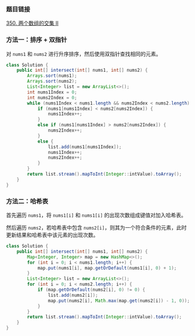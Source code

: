 ### 题目链接
[350. 两个数组的交集 II](https://leetcode.cn/problems/intersection-of-two-arrays-ii)

### 方法一：排序 + 双指针
对 `nums1` 和 `nums2` 进行升序排序，然后使用双指针查找相同的元素。

```Java
class Solution {
    public int[] intersect(int[] nums1, int[] nums2) {
        Arrays.sort(nums1);
        Arrays.sort(nums2);
        List<Integer> list = new ArrayList<>();
        int nums1Index = 0;
        int nums2Index = 0;
        while (nums1Index < nums1.length && nums2Index < nums2.length) {
            if (nums1[nums1Index] < nums2[nums2Index]) {
                nums1Index++;
            }
            else if (nums1[nums1Index] > nums2[nums2Index]) {
                nums2Index++;
            }
            else {
                list.add(nums1[nums1Index]);
                nums1Index++;
                nums2Index++;
            }
        }
        return list.stream().mapToInt(Integer::intValue).toArray();
    }
}
```

### 方法二：哈希表
首先遍历 `nums1`，将 `nums1[i]` 和 `nums1[i]` 的出现次数组成键值对加入哈希表。

然后遍历 `nums2`，若哈希表中包含 `nums2[i]`，则其为一个符合条件的元素，此时更新结果和哈希表中该元素的出现次数。

```Java
class Solution {
    public int[] intersect(int[] nums1, int[] nums2) {
        Map<Integer, Integer> map = new HashMap<>();
        for (int i = 0; i < nums1.length; i++) {
            map.put(nums1[i], map.getOrDefault(nums1[i], 0) + 1);
        }
        List<Integer> list = new ArrayList<>();
        for (int i = 0; i < nums2.length; i++) {
            if (map.getOrDefault(nums2[i], 0) != 0) {
                list.add(nums2[i]);
                map.put(nums2[i], Math.max(map.get(nums2[i]) - 1, 0));
            }
        }
        return list.stream().mapToInt(Integer::intValue).toArray();
    }
}
```